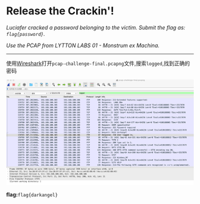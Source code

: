 # Release the Crackin'!

*Luciafer cracked a password belonging to the victim. Submit the flag as: `flag{password}`.*

*Use the PCAP from LYTTON LABS 01 - Monstrum ex Machina.*

---

使用[Wireshark](https://www.wireshark.org/download.html)打开`pcap-challenge-final.pcapng`文件,搜索`logged`,找到正确的密码

![Release the Crackin](images/release_the_crackin.png)

**flag:**`flag{darkangel}`

